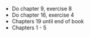 - Do chapter 9, exercise 8
- Do chapter 16, exercise 4
- Chapters 19 until end of book
- Chapters 1 - 5
